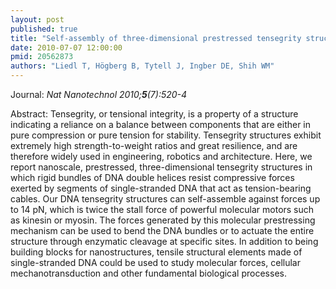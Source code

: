 ```yaml
---
layout: post
published: true
title: "Self-assembly of three-dimensional prestressed tensegrity structures from DNA."
date: 2010-07-07 12:00:00
pmid: 20562873
authors: "Liedl T, Högberg B, Tytell J, Ingber DE, Shih WM"
---
```


Journal: *Nat Nanotechnol 2010;**5**(7):520-4*

Abstract: Tensegrity, or tensional integrity, is a property of a structure indicating a reliance on a balance between components that are either in pure compression or pure tension for stability. Tensegrity structures exhibit extremely high strength-to-weight ratios and great resilience, and are therefore widely used in engineering, robotics and architecture. Here, we report nanoscale, prestressed, three-dimensional tensegrity structures in which rigid bundles of DNA double helices resist compressive forces exerted by segments of single-stranded DNA that act as tension-bearing cables. Our DNA tensegrity structures can self-assemble against forces up to 14 pN, which is twice the stall force of powerful molecular motors such as kinesin or myosin. The forces generated by this molecular prestressing mechanism can be used to bend the DNA bundles or to actuate the entire structure through enzymatic cleavage at specific sites. In addition to being building blocks for nanostructures, tensile structural elements made of single-stranded DNA could be used to study molecular forces, cellular mechanotransduction and other fundamental biological processes.

